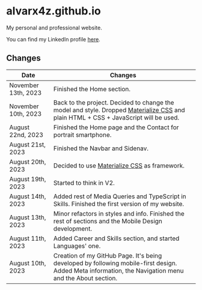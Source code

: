 # alvarx4z.github.io

My personal and professional website.

You can find my LinkedIn profile [here](https://www.linkedin.com/in/alvarodefranciscosanchez/).

## Changes

| Date | Changes |
|------|---------|
| November 13th, 2023 | Finished the Home section. |
| November 10th, 2023 | Back to the project. Decided to change the model and style. Dropped [Materialize CSS](https://materializecss.github.io/materialize) and plain HTML + CSS + JavaScript will be used. |
| August 22nd, 2023 | Finished the Home page and the Contact for portrait smartphone. |
| August 21st, 2023 | Finished the Navbar and Sidenav. |
| August 20th, 2023 | Decided to use [Materialize CSS](https://materializecss.github.io/materialize) as framework. |
| August 19th, 2023 | Started to think in V2. |
| August 14th, 2023 | Added rest of Media Queries and TypeScript in Skills. Finished the first version of my website. |
| August 13th, 2023 | Minor refactors in styles and info. Finished the rest of sections and the Mobile Design development. |
| August 11th, 2023 | Added Career and Skills section, and started Languages' one. |
| August 10th, 2023 | Creation of my GitHub Page. It's being developed by following mobile-first design. Added Meta information, the Navigation menu and the About section. |
